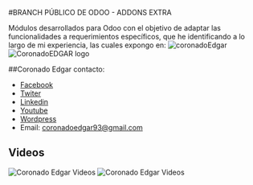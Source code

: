 #BRANCH PÚBLICO DE ODOO - ADDONS EXTRA

Módulos desarrollados para Odoo con el objetivo de adaptar las funcionalidades a requerimientos específicos, que he identificando a lo largo de mi experiencia, las cuales expongo en: ![coronadoEdgar](http://coronadoedgar.wordpress.com/category/odoo-openerp/)
![CoronadoEDGAR logo](http://coronadoedgar.files.wordpress.com/2013/07/edgarlogo.png)


##Coronado Edgar contacto:
-	[Facebook](http://www.facebook.com/coronadoedgar)
-	[Twiter](http://twitter.com/coronadoedgar93)
-	[Linkedin](http://pe.linkedin.com/pub/edgardo-coronado/55/802/797)
-	[Youtube](http://www.youtube.com/user/AlgoritmoVirtual)
-	[Wordpress](http://coronadoedgar.wordpress.com)
-	Email: coronadoedgar93@gmail.com


## Videos
![Coronado Edgar Videos](http://www.youtube.com/playlist?list=PLXC4RvIj887iMAJSeLSJHMj93RbFOrhKn "Odoo, más que un erp")
![Coronado Edgar Videos](http://youtu.be/D7_FBbo2-pc?list=PLXC4RvIj887g7yzMDNTfNPWlTGW7qM0Dx "Open ERP para todos")